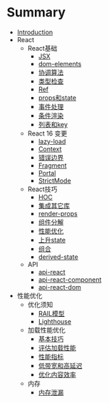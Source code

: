# Summary

* [Introduction](README.md)
* React
  * React基础
    * [JSX](React/JSX.md)
    * [dom-elements](React/dom-elements.md)
    * [协调算法](React/协调算法.md)
    * [类型检查](React/类型检查.md)
    * [Ref](React/Ref.md)
    * [props和state](React/props和state.md)
    * [事件处理](React/事件处理.md)
    * [条件渲染](React/条件渲染.md)
    * [列表和key](React/列表和key.md)
  * React 16 变更
    * [lazy-load](React/lazy-load.md)
    * [Context](React/Context.md)
    * [错误边界](React/错误边界.md)
    * [Fragment](React/Fragment.md)
    * [Portal](React/Portal.md)
    * [StrictMode](React/StrictMode.md)
  * React技巧
    * [HOC](React/HOC.md)
    * [集成其它库](React/集成其它库.md)
    * [render-props](React/render-props.md)
    * [组件分解](React/组件分解.md)
    * [性能优化](React/性能优化.md)
    * [上升state](React/上升state.md)
    * [组合](React/组合.md)
    * [derived-state](React/derived-state.md)
  * API
    * [api-react](React/api-react.md)
    * [api-react-component](React/api-react-component.md)
    * [api-react-dom](React/api-react-dom.md)
* 性能优化
  * 优化须知
    * [RAIL模型](Performance/RAIL-model.md)
    * [Lighthouse](Performance/Lighthouse.md)
  * 加载性能优化
    * [基本技巧](Performance/basic-technique.md)
    * [评估加载性能](Performance/assess-loading-performance.md)
    * [性能指标](Performance/user-centric-performance-metrics.md)
    * [低带宽和高延迟](Performance/poor-connectivity.md)
    * [优化内容效率](Performance/optimizing-content-efficiency.md)
  * 内存
    * [内存泄漏](Performance/memory-leak.md)
